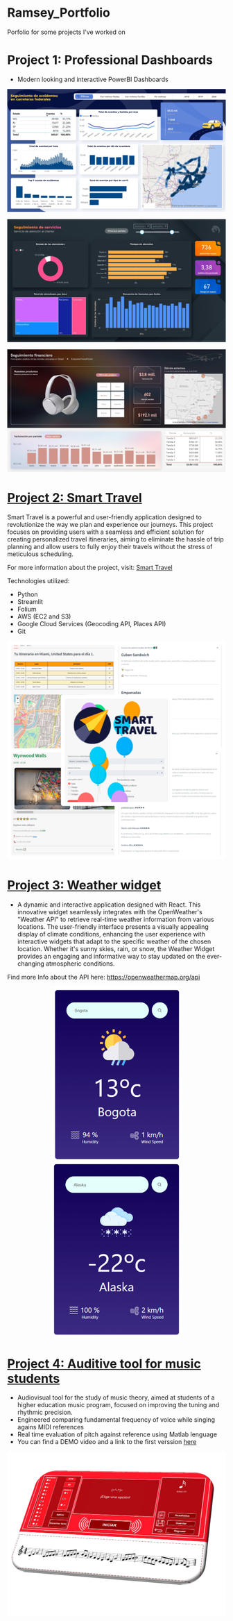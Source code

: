 # Ramsey_Portfolio
Porfolio for some projects I've worked on

# Project 1: Professional Dashboards
* Modern looking and interactive PowerBI Dashboards

![](https://github.com/Ramsey94/Ramsey_Portfolio/blob/main/images/accidentes_transito_power_bi.jpg)

![](https://github.com/Ramsey94/Ramsey_Portfolio/blob/main/images/servicio_al_cliente_power_bi.jpg)

![](https://github.com/Ramsey94/Ramsey_Portfolio/blob/main/images/ventas_power_bi.jpg)

# [Project 2: Smart Travel](https://github.com/dbolivar9/SmartTravel)
Smart Travel is a powerful and user-friendly application designed to revolutionize the way we plan and experience our journeys. This project focuses on providing users with a seamless and efficient solution for creating personalized travel itineraries, aiming to eliminate the hassle of trip planning and allow users to fully enjoy their travels without the stress of meticulous scheduling.

For more information about the project, visit: [Smart Travel](https://smarttravel.world/)

Technologies utilized:

* Python
* Streamlit
* Folium
* AWS (EC2 and S3)
* Google Cloud Services (Geocoding API, Places API)
* Git

![](https://github.com/Ramsey94/Ramsey_Portfolio/blob/main/images/st_collage.png)

# [Project 3: Weather widget ](https://github.com/Ramsey94/weather_widget)
* A dynamic and interactive application designed with React. This innovative widget seamlessly integrates with the OpenWeather's "Weather API" to retrieve real-time weather information from various locations. The user-friendly interface presents a visually appealing display of climate conditions, enhancing the user experience with interactive widgets that adapt to the specific weather of the chosen location. Whether it's sunny skies, rain, or snow, the Weather Widget provides an engaging and informative way to stay updated on the ever-changing atmospheric conditions.

Find more Info about the API here: https://openweathermap.org/api

<div align="center">
  <img src="https://github.com/Ramsey94/Ramsey_Portfolio/blob/main/images/app_clima_cloudy.png" alt="App Clima Cloudy" width="300"/>
  <img src="https://github.com/Ramsey94/Ramsey_Portfolio/blob/main/images/app_clima_snow.png" alt="App Clima Snow" width="300"/>
</div>

# [Project 4: Auditive tool for music students](https://github.com/Ramsey94/SingIt)
* Audiovisual tool for the study of music theory, aimed at students of a higher education music program, focused on improving the tuning and rhythmic precision.
* Engineered comparing fundamental frequency of voice while singing agains MIDI references
* Real time evaluation of pitch against reference using Matlab lenguage
* You can find a DEMO video and a link to the first verssion [here](https://www.youtube.com/watch?v=XRWKA-95zCw&ab_channel=_Darkny_)

![](https://github.com/Ramsey94/Ramsey_Portfolio/blob/main/images/SingItFrontView.png)





